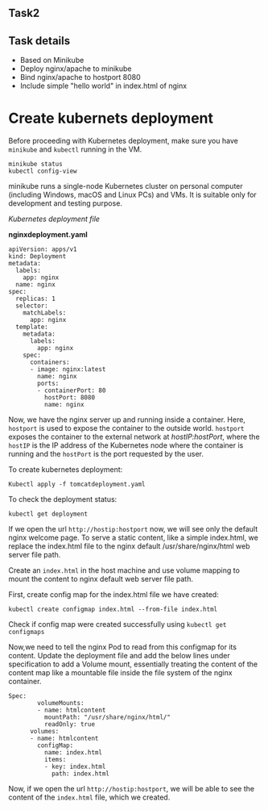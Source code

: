 ## Task2
## Task details
- Based on Minikube
- Deploy nginx/apache to minikube
- Bind nginx/apache to hostport 8080
- Include simple "hello world" in index.html of nginx

# Create kubernets deployment
Before proceeding with Kubernetes deployment, make sure you have `minikube` and `kubectl` running in the VM.
```
minikube status
kubectl config-view
```
minikube runs a single-node Kubernetes cluster on personal computer (including Windows, macOS and Linux PCs) and VMs. It is suitable only for development and testing purpose.

*Kubernetes deployment file*

**nginxdeployment.yaml**
```
apiVersion: apps/v1
kind: Deployment
metadata:
  labels:
    app: nginx
  name: nginx
spec:
  replicas: 1
  selector:
    matchLabels:
      app: nginx
  template:
    metadata:
      labels:
        app: nginx
    spec:
      containers:
      - image: nginx:latest
        name: nginx
        ports:
        - containerPort: 80
          hostPort: 8080
          name: nginx
```

Now, we have the nginx server up and running inside a container. Here, `hostport` is used to expose the container to the outside world. `hostport`  exposes the container to the external network at *hostIP:hostPort*, where the `hostIP` is the IP address of the Kubernetes node where the container is running and the `hostPort` is the port requested by the user. 

To create kubernetes deployment:
```
Kubectl apply -f tomcatdeployment.yaml
```
To check the deployment status:
```
kubectl get deployment
```

If we open the url `http://hostip:hostport` now, we will see only the default nginx welcome page. To serve a static content, like a simple index.html, we replace the index.html file to the nginx default /usr/share/nginx/html web server file path.

Create an `index.html` in the host machine and use volume mapping to mount the content to nginx default web server file path.

First, create config map for the index.html file we have created:

```
kubectl create configmap index.html --from-file index.html
```

Check if config map were created successfully using `kubectl get configmaps`

Now,we need to tell the nginx Pod to read from this configmap for its content. 
Update the deployment file and add the below lines under specification to add a Volume mount, essentially treating the content of the content map like a mountable file inside the file system of the nginx container.

```
Spec:
        volumeMounts:
        - name: htmlcontent
          mountPath: "/usr/share/nginx/html/"
          readOnly: true
      volumes:
      - name: htmlcontent
        configMap:
          name: index.html
          items:
          - key: index.html
            path: index.html
```

Now, if we open the url `http://hostip:hostport`, we will be able to see the content of the `index.html` file, which we created.


